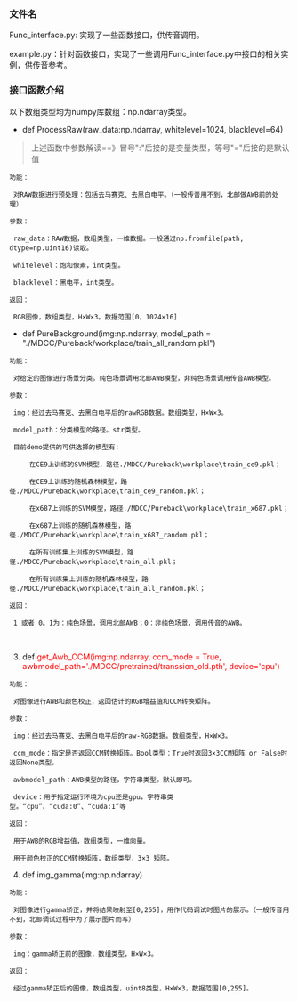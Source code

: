 ### 文件名

Func_interface.py: 实现了一些函数接口，供传音调用。

example.py：针对函数接口，实现了一些调用Func_interface.py中接口的相关实例，供传音参考。

### 接口函数介绍

以下数组类型均为numpy库数组：np.ndarray类型。



- def ProcessRaw(raw_data:np.ndarray, whitelevel=1024, blacklevel=64) 

> 上述函数中参数解读==》冒号":"后接的是变量类型，等号"="后接的是默认值

```
功能：

​ 对RAW数据进行预处理：包括去马赛克、去黑白电平。（一般传音用不到，北邮做AWB前的处理）

参数：

​ raw_data：RAW数据，数组类型，一维数据。一般通过np.fromfile(path, dtype=np.uint16)读取。

​ whitelevel：饱和像素，int类型。

​ blacklevel：黑电平，int类型。

返回：

​ RGB图像，数组类型，H×W×3。数据范围[0，1024×16]
```



- def PureBackground(img:np.ndarray, model_path = "./MDCC/Pureback/workplace/train_all_random.pkl")   

```
功能：

​ 对给定的图像进行场景分类。纯色场景调用北邮AWB模型，非纯色场景调用传音AWB模型。

参数：

​ img：经过去马赛克、去黑白电平后的rawRGB数据。数组类型，H×W×3。

​ model_path：分类模型的路径。str类型。

​ 目前demo提供的可供选择的模型有:

    ​ 在CE9上训练的SVM模型，路径./MDCC/Pureback\workplace\train_ce9.pkl；

	​ 在CE9上训练的随机森林模型，路径./MDCC/Pureback\workplace\train_ce9_random.pkl；

	​ 在x687上训练的SVM模型，路径./MDCC/Pureback\workplace\train_x687.pkl；

	​ 在x687上训练的随机森林模型，路径./MDCC/Pureback\workplace\train_x687_random.pkl；

	​ 在所有训练集上训练的SVM模型，路径./MDCC/Pureback\workplace\train_all.pkl；

	​ 在所有训练集上训练的随机森林模型，路径./MDCC/Pureback\workplace\train_all_random.pkl；

返回：

​ 1 或者 0。1为：纯色场景，调用北邮AWB；0：非纯色场景，调用传音的AWB。
```

​		

3. def <font color=#FF0000>get_Awb_CCM(img:np.ndarray, ccm_mode = True, awbmodel_path='./MDCC/pretrained/transsion_old.pth', device='cpu')</font>

```
功能：

​ 对图像进行AWB和颜色校正，返回估计的RGB增益值和CCM转换矩阵。

参数：

​ img：经过去马赛克、去黑白电平后的raw-RGB数据。数组类型，H×W×3。

​ ccm_mode：指定是否返回CCM转换矩阵。Bool类型：True时返回3×3CCM矩阵 or False时返回None类型。

​ awbmodel_path：AWB模型的路径，字符串类型。默认即可。

​ device：用于指定运行环境为cpu还是gpu，字符串类型。“cpu”、“cuda:0”、“cuda:1”等

返回：

​ 用于AWB的RGB增益值，数组类型，一维向量。

​ 用于颜色校正的CCM转换矩阵，数组类型，3×3 矩阵。
```



4. def img_gamma(img:np.ndarray)

```
功能：

​ 对图像进行gamma矫正，并将结果映射至[0,255]，用作代码调试时图片的展示。（一般传音用不到，北邮调试过程中为了展示图片而写）

参数：

​ img：gamma矫正前的图像，数组类型，H×W×3。

返回：

​ 经过gamma矫正后的图像，数组类型，uint8类型，H×W×3，数据范围[0,255]。
```


